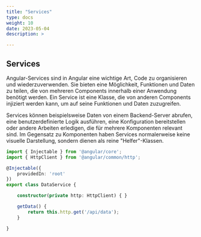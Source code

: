 ```yaml
---
title: "Services"
type: docs
weight: 10
date: 2023-05-04
description: >

---
```


## Services
Angular-Services sind in Angular eine wichtige Art, Code zu organisieren und wiederzuverwenden. Sie bieten eine Möglichkeit, Funktionen und Daten zu teilen, die von mehreren Components innerhalb einer Anwendung benötigt werden. Ein Service ist eine Klasse, die von anderen Components injiziert werden kann, um auf seine Funktionen und Daten zuzugreifen.

Services können beispielsweise Daten von einem Backend-Server abrufen, eine benutzerdefinierte Logik ausführen, eine Konfiguration bereitstellen oder andere Arbeiten erledigen, die für mehrere Komponenten relevant sind. Im Gegensatz zu Komponenten haben Services normalerweise keine visuelle Darstellung, sondern dienen als reine "Helfer"-Klassen.

```typescript
import { Injectable } from '@angular/core';
import { HttpClient } from '@angular/common/http';

@Injectable({
    providedIn: 'root'
})
export class DataService {

    constructor(private http: HttpClient) { }

    getData() {
        return this.http.get('/api/data');
    }

}
```